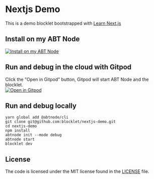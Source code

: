 # Nextjs Demo

This is a demo blocklet bootstrapped with [Learn Next.js](https://nextjs.org/learn)

## Install on my ABT Node

[![Install on my ABT Node](https://raw.githubusercontent.com/blocklet/development-guide/main/assets/install_on_abtnode.svg)](https://install.arcblock.io/?action=blocklet-install&meta_url=https%3A%2F%2Fgithub.com%2Fblocklet%2Fnextjs-demo%2Freleases%2Fdownload%2Fv1.0.2%2Fblocklet.json)

## Run and debug in the cloud with Gitpod

Click the "Open in Gitpod" button, Gitpod will start ABT Node and the blocklet.<br>[![Open in Gitpod](https://gitpod.io/button/open-in-gitpod.svg)](https://gitpod.io/#https://github.com/blocklet/nextjs-demo)

## Run and debug locally

```shell
yarn global add @abtnode/cli
git clone git@github.com:blocklet/nextjs-demo.git
cd nextjs-demo
npm install
abtnode init --mode debug
abtnode start
blocklet dev
```

## License

The code is licensed under the MIT license found in the
[LICENSE](LICENSE) file.

